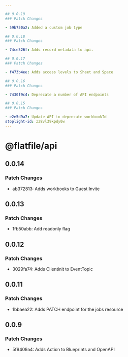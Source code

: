 ```yaml
---

## 0.0.19
### Patch Changes

- 59b750a2: Added a custom job type

## 0.0.18
### Patch Changes

- 74ce526f: Adds record metadata to api.

## 0.0.17
### Patch Changes

- f473b4ee: Adds access levels to Sheet and Space

## 0.0.16
### Patch Changes

- 7430f9c4: Deprecate a number of API endpoints

## 0.0.15
### Patch Changes

- e2e5d9a7: Update API to deprecate workbookId
stoplight-id: zz8vl39kpdy0w
---
```


# @flatfile/api

## 0.0.14

### Patch Changes

- ab372813: Adds workbooks to Guest Invite

## 0.0.13

### Patch Changes

- 1fb50abb: Add readonly flag

## 0.0.12

### Patch Changes

- 3029fa74: Adds Clientinit to EventTopic

## 0.0.11

### Patch Changes

- 1bbaea22: Adds PATCH endpoint for the jobs resource

## 0.0.9

### Patch Changes

- 5f9409a4: Adds Action to Blueprints and OpenAPI
